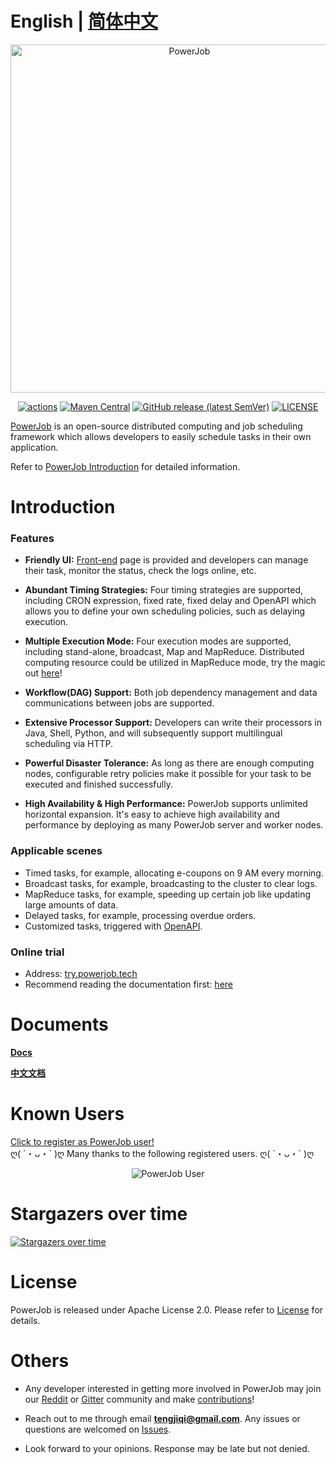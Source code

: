 # English | [简体中文](./README_zhCN.md)

<p align="center">
<img src="https://raw.githubusercontent.com/KFCFans/PowerJob/master/others/images/logo.png" alt="PowerJob" title="PowerJob" width="557"/>
</p>

<p align="center">
<a href="https://github.com/PowerJob/PowerJob/actions"><img src="https://github.com/PowerJob/PowerJob/workflows/Java%20CI%20with%20Maven/badge.svg?branch=master" alt="actions"></a>
<a href="https://search.maven.org/search?q=tech.powerjob"><img alt="Maven Central" src="https://img.shields.io/maven-central/v/tech.powerjob/powerjob-worker"></a>
<a href="https://github.com/PowerJob/PowerJob/releases"><img alt="GitHub release (latest SemVer)" src="https://img.shields.io/github/v/release/kfcfans/powerjob?color=%23E59866"></a>
<a href="https://github.com/PowerJob/PowerJob/blob/master/LICENSE"><img src="https://img.shields.io/github/license/KFCFans/PowerJob" alt="LICENSE"></a>
</p>

[PowerJob](https://github.com/PowerJob/PowerJob) is an open-source distributed computing and job scheduling framework which allows developers to easily schedule tasks in their own application.

Refer to [PowerJob Introduction](https://www.yuque.com/powerjob/en/introduce) for detailed information.

# Introduction

### Features
- **Friendly UI:** [Front-end](http://try.powerjob.tech/#/welcome?appName=powerjob-agent-test&password=123) page is provided and developers can manage their task, monitor the status, check the logs online, etc.

- **Abundant Timing Strategies:** Four timing strategies are supported, including CRON expression, fixed rate, fixed delay and OpenAPI which allows you to define your own scheduling policies, such as delaying execution.

- **Multiple Execution Mode:** Four execution modes are supported, including stand-alone, broadcast, Map and MapReduce. Distributed computing resource could be utilized in MapReduce mode, try the magic out [here](https://www.yuque.com/powerjob/en/za1d96#9YOnV)!

- **Workflow(DAG) Support:** Both job dependency management and data communications between jobs are supported.

- **Extensive Processor Support:** Developers can write their processors in Java, Shell, Python, and will subsequently support multilingual scheduling via HTTP.

- **Powerful Disaster Tolerance:** As long as there are enough computing nodes, configurable retry policies make it possible for your task to be executed and finished successfully.

- **High Availability & High Performance:**  PowerJob supports unlimited horizontal expansion. It's easy to achieve high availability and performance by deploying as many PowerJob server and worker nodes.

### Applicable scenes

- Timed tasks, for example, allocating e-coupons on 9 AM every morning.
- Broadcast tasks, for example, broadcasting to the cluster to clear logs.
- MapReduce tasks, for example, speeding up certain job like updating large amounts of data.
- Delayed tasks, for example, processing overdue orders.
- Customized tasks, triggered with [OpenAPI](https://www.yuque.com/powerjob/en/openapi).

### Online trial
- Address: [try.powerjob.tech](http://try.powerjob.tech/#/welcome?appName=powerjob-agent-test&password=123)
- Recommend reading the documentation first: [here](https://www.yuque.com/powerjob/en/trial)

# Documents
**[Docs](https://www.yuque.com/powerjob/en/introduce)**

**[中文文档](https://www.yuque.com/powerjob/guidence/intro)**

# Known Users
[Click to register as PowerJob user!](https://github.com/PowerJob/PowerJob/issues/6)  
ღ( ´・ᴗ・\` )ღ Many thanks to the following registered users. ღ( ´・ᴗ・\` )ღ
<p style="text-align: center">
<img src="https://raw.githubusercontent.com/KFCFans/PowerJob/master/others/images/user.png" alt="PowerJob User" title="PowerJob User"/>
</p>

# Stargazers over time

[![Stargazers over time](https://starchart.cc/PowerJob/PowerJob.svg)](https://starchart.cc/PowerJob/PowerJob)

# License

PowerJob is released under Apache License 2.0. Please refer to [License](./LICENSE) for details.


# Others

- Any developer interested in getting more involved in PowerJob may join our [Reddit](https://www.reddit.com/r/PowerJob) or [Gitter](https://gitter.im/PowerJob/community) community and make [contributions](https://github.com/PowerJob/PowerJob/pulls)!

- Reach out to me through email **tengjiqi@gmail.com**. Any issues or questions are welcomed on [Issues](https://github.com/PowerJob/PowerJob/issues).

- Look forward to your opinions. Response may be late but not denied.
